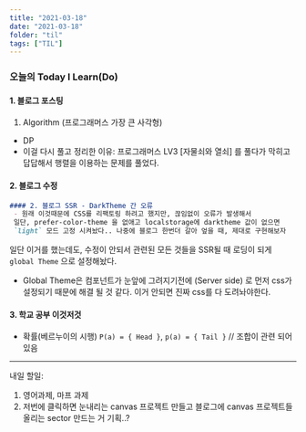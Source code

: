 ```yaml
---
title: "2021-03-18"
date: "2021-03-18"
folder: "til"
tags: ["TIL"]
---
```


### 오늘의 Today I Learn(Do)

#### 1. 블로그 포스팅
 1. Algorithm (프로그래머스 가장 큰 사각형)
   - DP
   - 이걸 다시 풀고 정리한 이유: 프로그래머스 LV3 [자물쇠와 열쇠] 를 풀다가 막히고 답답해서 행렬을 이용하는 문제를 풀었다.
 
#### 2. 블로그 수정

```markdown
#### 2. 블로그 SSR - DarkTheme 간 오류
 - 원래 이것때문에 CSS를 리팩토링 하려고 했지만, 끊임없이 오류가 발생해서
 일단, prefer-color-theme 을 없애고 localstorage에 darktheme 값이 없으면 
 `light` 모드 고정 시켜놨다.. 나중에 블로그 한번더 갈아 엎을 때, 제대로 구현해보자
```

일단 이거를 했는데도, 수정이 안되서 관련된 모든 것들을 SSR될 때 로딩이 되게 `global Theme` 으로 설정해놨다.

- Global Theme은 컴포넌트가 눈앞에 그려지기전에 (Server side) 로 먼저 css가 설정되기 때문에 해결 될 것 같다. 이거 안되면 진짜 css를 다 도려놔야한다.


#### 3. 학교 공부 이것저것
 - 확률(베르누이의 시행) `P(a) = { Head }`, `p(a) = { Tail }`  // 조합이 관련 되어있음

-------
내일 할일:
 1. 영어과제, 마프 과제
 2. 저번에 클릭하면 눈내리는 canvas 프로젝트 만들고 블로그에 canvas 프로젝트들 올리는 sector 만드는 거 기획..?
 
